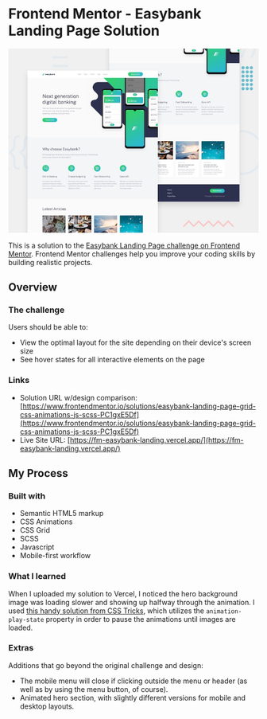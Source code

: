 # Frontend Mentor - Easybank Landing Page Solution

![Design preview for the Easybank landing page coding challenge](./images/desktop-preview.jpg)

This is a solution to the [Easybank Landing Page challenge on Frontend Mentor](https://www.frontendmentor.io/challenges/easybank-landing-page-WaUhkoDN). Frontend Mentor challenges help you improve your coding skills by building realistic projects.

## Overview

### The challenge

Users should be able to:

- View the optimal layout for the site depending on their device's screen size
- See hover states for all interactive elements on the page

### Links

- Solution URL w/design comparison: [https://www.frontendmentor.io/solutions/easybank-landing-page-grid-css-animations-js-scss-PC1gxE5Df](https://www.frontendmentor.io/solutions/easybank-landing-page-grid-css-animations-js-scss-PC1gxE5Df)
- Live Site URL: [https://fm-easybank-landing.vercel.app/](https://fm-easybank-landing.vercel.app/)

## My Process

### Built with

- Semantic HTML5 markup
- CSS Animations
- CSS Grid
- SCSS
- Javascript
- Mobile-first workflow

### What I learned

When I uploaded my solution to Vercel, I noticed the hero background image was loading slower and showing up halfway through the animation. I used [this handy solution from CSS Tricks](https://css-tricks.com/making-animations-wait/), which utilizes the `animation-play-state` property in order to pause the animations until images are loaded.

### Extras

Additions that go beyond the original challenge and design:

- The mobile menu will close if clicking outside the menu or header (as well as by using the menu button, of course).
- Animated hero section, with slightly different versions for mobile and desktop layouts.
